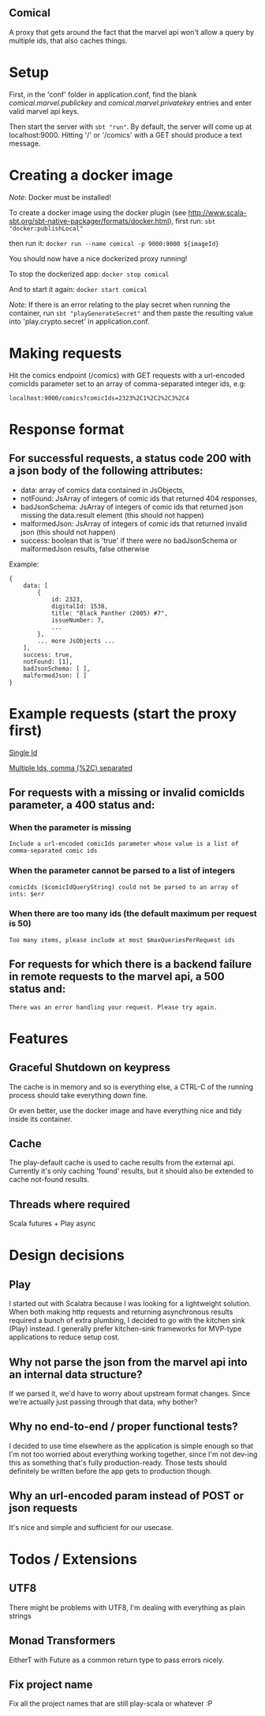 Comical
-------
A proxy that gets around the fact that the marvel api won't allow a query
by multiple ids, that also caches things.

# Setup
First, in the 'conf' folder in application.conf, find the blank 
*comical.marvel.publickey* and *comical.marvel.privatekey* entries and enter 
valid marvel api keys.

Then start the server with 
```sbt "run"```. 
By default, the server will come up at localhost:9000. Hitting '/' or '/comics'
with a GET should produce a text message.

# Creating a docker image
*Note*: Docker must be installed!

To create a docker image using the docker plugin 
(see http://www.scala-sbt.org/sbt-native-packager/formats/docker.html),
first run: 
```sbt "docker:publishLocal"```

then run it:
```docker run --name comical -p 9000:9000 ${imageId}```

You should now have a nice dockerized proxy running!

To stop the dockerized app: 
```docker stop comical```

And to start it again:
```docker start comical```

*Note:*
If there is an error relating to the play secret when running the container, run 
```sbt "playGenerateSecret"```
and then paste the resulting value into 'play.crypto.secret' in application.conf.

# Making requests
Hit the comics endpoint (/comics) with GET requests with a url-encoded comicIds parameter
set to an array of comma-separated integer ids, e.g:
```
localhost:9000/comics?comicIds=2323%2C1%2C2%2C3%2C4
```

# Response format
## For successful requests, a status code 200 with a json body of the following attributes:
- data: array of comics data contained in JsObjects,
- notFound: JsArray of integers of comic ids that returned 404 responses,
- badJsonSchema: JsArray of integers of comic ids that returned json missing the data.result element (this should not happen)
- malformedJson: JsArray of integers of comic ids that returned invalid json (this should not happen)
- success: boolean that is 'true' if there were no badJsonSchema or malformedJson results, false otherwise

Example:
```
{
    data: [
        {
            id: 2323,
            digitalId: 1538,
            title: "Black Panther (2005) #7",
            issueNumber: 7,
            ...
        },
        ... more JsObjects ...
    ],
    success: true,
    notFound: [1],
    badJsonSchema: [ ],
    malformedJson: [ ]
}
```

# Example requests (start the proxy first)

[Single Id](http://localhost:9000/comics?comicIds=2)

[Multiple Ids, comma (%2C) separated](http://localhost:9000/comics?comicIds=2323%2C1%2C2%2C3%2C4%2C9999999)

## For requests with a missing or invalid comicIds parameter, a 400 status and:
### When the parameter is missing
```
Include a url-encoded comicIds parameter whose value is a list of comma-separated comic ids
```

### When the parameter cannot be parsed to a list of integers
```
comicIds ($comicIdQueryString) could not be parsed to an array of ints: $err
```

### When there are too many ids (the default maximum per request is 50)
```
Too many items, please include at most $maxQueriesPerRequest ids
```

## For requests for which there is a backend failure in remote requests to the marvel api, a 500 status and:
```
There was an error handling your request. Please try again.
```

# Features
## Graceful Shutdown on keypress
The cache is in memory and so is everything else, a CTRL-C of the running 
process should take everything down fine. 

Or even better, use the docker image and have everything nice and tidy
inside its container.

## Cache
The play-default cache is used to cache results from the external api.
Currently it's only caching 'found' results, but it should also be extended
to cache not-found results.

## Threads where required
Scala futures + Play async

# Design decisions
## Play
I started out with Scalatra because I was looking for a lightweight solution. 
When both making http requests and returning asynchronous results required a bunch 
of extra plumbing, I decided to go with the kitchen sink (Play) instead. I generally
prefer kitchen-sink frameworks for MVP-type applications to reduce setup cost.

## Why not parse the json from the marvel api into an internal data structure?
If we parsed it, we'd have to worry about upstream format changes. 
Since we're actually just passing through that data, why bother?  

## Why no end-to-end / proper functional tests?
I decided to use time elsewhere as the application is simple enough so that I'm 
not too worried about everything working together, since I'm not dev-ing this 
as something that's fully production-ready. Those tests should definitely be written
before the app gets to production though.

## Why an url-encoded param instead of POST or json requests
It's nice and simple and sufficient for our usecase.

# Todos / Extensions
## UTF8
There might be problems with UTF8, I'm dealing with everything as plain strings

## Monad Transformers
EitherT with Future as a common return type to pass errors nicely.

## Fix project name
Fix all the project names that are still play-scala or whatever :P